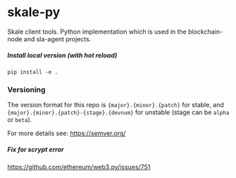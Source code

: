 # skale-py

Skale client tools.
Python implementation which is used in the blockchain-node and sla-agent projects.


##### Install local version (with hot reload)

```
pip install -e .
```


### Versioning

The version format for this repo is `{major}.{minor}.{patch}` for stable, and `{major}.{minor}.{patch}-{stage}.{devnum}` for unstable (stage can be `alpha` or `beta`).

For more details see: https://semver.org/


##### Fix for scrypt error
https://github.com/ethereum/web3.py/issues/751